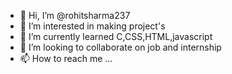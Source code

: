 - 👋 Hi, I’m @rohitsharma237
- 👀 I’m interested in making project's
- 🌱 I’m currently learned C,CSS,HTML,javascript
- 💞️ I’m looking to collaborate on job and internship
- 📫 How to reach me ...

<!---
rohitsharma237/rohitsharma237 is a ✨ special ✨ repository because its `README.md` (this file) appears on your GitHub profile.
You can click the Preview link to take a look at your changes.
--->
